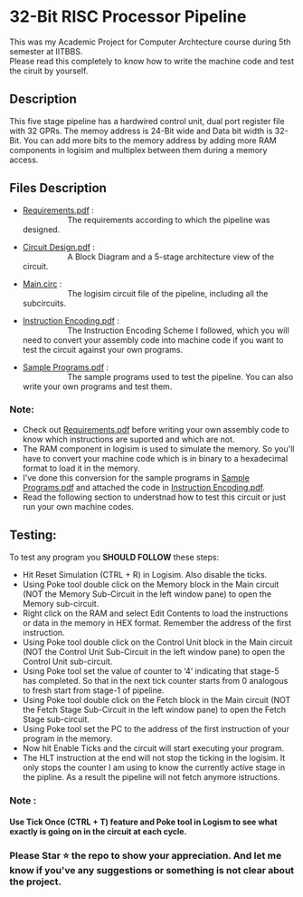 # 32-Bit RISC Processor Pipeline

This was my Academic Project for Computer Archtecture course during 5th semester at IITBBS. <br> Please read this completely to know how to write the machine code and test the ciruit by yourself.

## Description

This five stage pipeline has a hardwired control unit, dual port register file with 32 GPRs. The memoy address is 24-Bit wide and Data bit width is 32-Bit. You can add more bits to the memory address by adding more RAM components in logisim and multiplex between them during a memory access.

## Files Description

* [Requirements.pdf](https://github.com/kancherlakishorereddy/32-Bit-RISC-Processor-Pipeline/blob/master/Requirements.pdf) : <br>
&nbsp;&nbsp;&nbsp;&nbsp;&nbsp;&nbsp;&nbsp;&nbsp;&nbsp;&nbsp;&nbsp;&nbsp;&nbsp;&nbsp;&nbsp;&nbsp;&nbsp;&nbsp;&nbsp;&nbsp;The requirements according  to which the pipeline was designed. 

* [Circuit Design.pdf](https://github.com/kancherlakishorereddy/32-Bit-RISC-Processor-Pipeline/blob/master/Circuit%20Design.pdf) : <br>
&nbsp;&nbsp;&nbsp;&nbsp;&nbsp;&nbsp;&nbsp;&nbsp;&nbsp;&nbsp;&nbsp;&nbsp;&nbsp;&nbsp;&nbsp;&nbsp;&nbsp;&nbsp;&nbsp;&nbsp;A Block Diagram and a 5-stage architecture view of the circuit.

* [Main.circ](https://github.com/kancherlakishorereddy/32-Bit-RISC-Processor-Pipeline/blob/master/Main.circ) : <br>
&nbsp;&nbsp;&nbsp;&nbsp;&nbsp;&nbsp;&nbsp;&nbsp;&nbsp;&nbsp;&nbsp;&nbsp;&nbsp;&nbsp;&nbsp;&nbsp;&nbsp;&nbsp;&nbsp;&nbsp;The logisim circuit file of the pipeline, including all the subcircuits.

* [Instruction Encoding.pdf](https://github.com/kancherlakishorereddy/32-Bit-RISC-Processor-Pipeline/blob/master/Instruction%20Encoding.pdf) : <br>
&nbsp;&nbsp;&nbsp;&nbsp;&nbsp;&nbsp;&nbsp;&nbsp;&nbsp;&nbsp;&nbsp;&nbsp;&nbsp;&nbsp;&nbsp;&nbsp;&nbsp;&nbsp;&nbsp;&nbsp;The Instruction Encoding Scheme I followed, which you will need to convert your assembly code into machine code if you want to test the circuit against your own programs.

* [Sample Programs.pdf](https://github.com/kancherlakishorereddy/32-Bit-RISC-Processor-Pipeline/blob/master/Sample%20Programs.pdf) : <br>
&nbsp;&nbsp;&nbsp;&nbsp;&nbsp;&nbsp;&nbsp;&nbsp;&nbsp;&nbsp;&nbsp;&nbsp;&nbsp;&nbsp;&nbsp;&nbsp;&nbsp;&nbsp;&nbsp;&nbsp;The sample programs used to test the pipeline. You can also write your own programs and test them.

### Note:
   * Check out [Requirements.pdf](https://github.com/kancherlakishorereddy/32-Bit-RISC-Processor-Pipeline/blob/master/Requirements.pdf) before writing your own assembly code to know which instructions are suported and which are not.
   * The RAM component in logisim is used to simulate the memory. So you'll have to convert your machine code which is in binary to a hexadecimal format to load it in the memory.
   * I've done this conversion for the sample programs in [Sample Programs.pdf](https://github.com/kancherlakishorereddy/32-Bit-RISC-Processor-Pipeline/blob/master/Sample%20Programs.pdf) and attached the code in [Instruction Encoding.pdf](https://github.com/kancherlakishorereddy/32-Bit-RISC-Processor-Pipeline/blob/master/Instruction%20Encoding.pdf).
   * Read the following section to understnad how to test this circuit or just run your own machine codes.

## Testing: <br>
To test any program you **SHOULD FOLLOW** these steps:

* Hit Reset Simulation (CTRL + R) in Logisim. Also disable the ticks.
* Using Poke tool double click on the Memory block in the Main circuit (NOT the Memory Sub-Circuit in the left window pane) to open the Memory sub-circuit.
* Right click on the RAM and select Edit Contents to load the instructions or data in the memory in HEX format. Remember the address of the first instruction.
* Using Poke tool double click on the Control Unit block in the Main circuit (NOT the Control Unit Sub-Circuit in the left window pane) to open the Control Unit sub-circuit.
* Using Poke tool set the value of counter to ‘4’ indicating that stage-5 has completed. So that in the next tick counter starts from 0 analogous to fresh start from stage-1 of pipeline.
* Using Poke tool double click on the Fetch block in the Main circuit (NOT the Fetch Stage Sub-Circuit in the left window pane) to open the Fetch Stage sub-circuit.
* Using Poke tool set the PC to the address of the first instruction of your program in the memory.
* Now hit Enable Ticks and the circuit will start executing your program.
* The HLT instruction at the end will not stop the ticking in the logisim. It only stops the counter I am using to know the currently active stage in the pipline. As a result the pipeline will not fetch anymore istructions.

### Note : <br> 
#### Use Tick Once (CTRL + T) feature and Poke tool in Logism to see what exactly is going on in the circuit at each cycle.

### Please Star :star:  the repo to show your appreciation. And let me know if you've any suggestions or something is not clear about the project.
